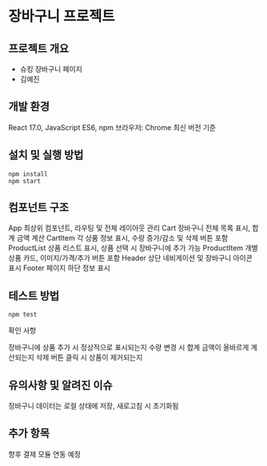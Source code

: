 # 장바구니 프로젝트

## 프로젝트 개요

- 슈킹 장바구니 페이지
- 김예진

## 개발 환경

React 17.0, JavaScript ES6, npm
브라우저: Chrome 최신 버전 기준

## 설치 및 실행 방법

```
npm install
npm start
```

## 컴포넌트 구조

App	최상위 컴포넌트, 라우팅 및 전체 레이아웃 관리
Cart	장바구니 전체 목록 표시, 합계 금액 계산
CartItem	각 상품 정보 표시, 수량 증가/감소 및 삭제 버튼 포함
ProductList	상품 리스트 표시, 상품 선택 시 장바구니에 추가 가능
ProductItem	개별 상품 카드, 이미지/가격/추가 버튼 포함
Header	상단 네비게이션 및 장바구니 아이콘 표시
Footer	페이지 하단 정보 표시

## 테스트 방법

```
npm test
```

확인 사항

장바구니에 상품 추가 시 정상적으로 표시되는지
수량 변경 시 합계 금액이 올바르게 계산되는지
삭제 버튼 클릭 시 상품이 제거되는지

## 유의사항 및 알려진 이슈

장바구니 데이터는 로컬 상태에 저장, 새로고침 시 초기화됨

## 추가 항목

향후 결제 모듈 연동 예정

